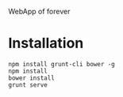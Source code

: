 WebApp of forever

Installation
============

````
npm install grunt-cli bower -g
npm install
bower install
grunt serve
````
